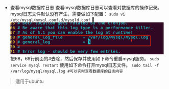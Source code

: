 - 查看mysql数据库日志
查看mysql数据库日志可以查看对数据库的操作记录。 mysql日志文件默认没有产生，需要做如下配置：
`sudo vi /etc/mysql/mysql.conf.d/mysqld.conf`
![](imgs/更改数据库配置.png)
把68，69行前面的#去除，然后保存并使用如下命令重启mysql服务。
`sudo service mysql restart`
使用如下命令打开mysql日志文件。
`sudo tail -f /var/log/mysql/mysql.log #可以实时查看数据库的日志内容`
> 适用于ubuntu

